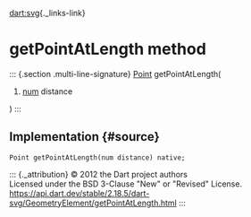 [dart:svg](../../dart-svg/dart-svg-library){._links-link}

getPointAtLength method
=======================

::: {.section .multi-line-signature}
[Point](../point-class) getPointAtLength(

1.  [num](../../dart-core/num-class) distance

)
:::

Implementation {#source}
--------------

``` {.language-dart data-language="dart"}
Point getPointAtLength(num distance) native;
```

::: {._attribution}
© 2012 the Dart project authors\
Licensed under the BSD 3-Clause \"New\" or \"Revised\" License.\
<https://api.dart.dev/stable/2.18.5/dart-svg/GeometryElement/getPointAtLength.html>
:::
